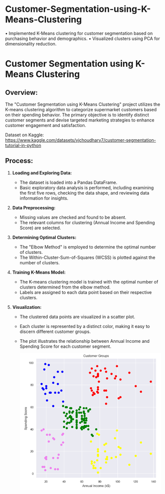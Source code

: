 # Customer-Segmentation-using-K-Means-Clustering
• Implemented K-Means clustering for customer segmentation based on purchasing behavior and demographics.  • Visualized clusters using PCA for dimensionality reduction.
# Customer Segmentation using K-Means Clustering

## Overview:
The "Customer Segmentation using K-Means Clustering" project utilizes the K-means clustering algorithm to categorize supermarket customers based on their spending behavior. The primary objective is to identify distinct customer segments and devise targeted marketing strategies to enhance customer engagement and satisfaction.

Dataset on Kaggle: https://www.kaggle.com/datasets/vjchoudhary7/customer-segmentation-tutorial-in-python

## Process:
1. **Loading and Exploring Data:**
   - The dataset is loaded into a Pandas DataFrame.
   - Basic exploratory data analysis is performed, including examining the first five rows, checking the data shape, and reviewing data information for insights.

2. **Data Preprocessing:**
   - Missing values are checked and found to be absent.
   - The relevant columns for clustering (Annual Income and Spending Score) are selected.

3. **Determining Optimal Clusters:**
   - The "Elbow Method" is employed to determine the optimal number of clusters.
   - The Within-Cluster-Sum-of-Squares (WCSS) is plotted against the number of clusters.

4. **Training K-Means Model:**
   - The K-means clustering model is trained with the optimal number of clusters determined from the elbow method.
   - Labels are assigned to each data point based on their respective clusters.

5. **Visualization:**
   - The clustered data points are visualized in a scatter plot.
   - Each cluster is represented by a distinct color, making it easy to discern different customer groups.
   - The plot illustrates the relationship between Annual Income and Spending Score for each customer segment.
     
     ![image](https://github.com/nadeemalamansari/Customer-Segmentation-using-K-Means-Clustering/blob/main/295516239-2a9ecf1c-d43f-4d13-b133-14d53f896e6c.png)


